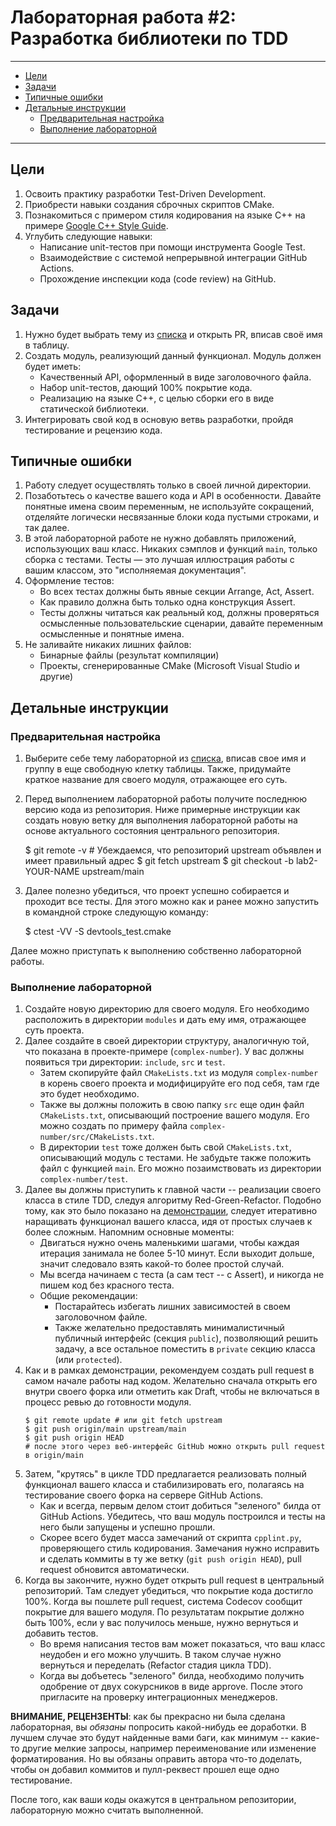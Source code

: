 # Лабораторная работа #2: Разработка библиотеки по TDD

-----

  - [Цели](#цели)
  - [Задачи](#задачи)
  - [Типичные ошибки](#типичные-ошибки)
  - [Детальные инструкции](#детальные-инструкции)
    - [Предварительная настройка](#предварительная-настройка)
    - [Выполнение лабораторной](#выполнение-лабораторной)

-----

<!-- TODO
-->

## Цели

1. Освоить практику разработки Test-Driven Development.
1. Приобрести навыки создания сброчных скриптов CMake.
1. Познакомиться с примером стиля кодирования на языке С++ на примере [Google C++ Style Guide][cppguide].
1. Углубить следующие навыки:
   - Написание unit-тестов при помощи инструмента Google Test.
   - Взаимодействие с системой непрерывной интеграции GitHub Actions.
   - Прохождение инспекции кода (code review) на GitHub.

## Задачи

1. Нужно будет выбрать тему из [списка][topics] и открыть PR, вписав своё имя в таблицу.
1. Cоздать модуль, реализующий данный функционал. Модуль должен будет иметь:
      - Качественный API, оформленный в виде заголовочного файла.
      - Набор unit-тестов, дающий 100% покрытие кода.
      - Реализацию на языке С++, с целью сборки его в виде статической библиотеки.
1. Интегрировать свой код в основую ветвь разработки, пройдя тестирование и рецензию кода.

## Типичные ошибки

1. Работу следует осуществлять только в своей личной директории.
1. Позаботьтесь о качестве вашего кода и API в особенности. Давайте понятные имена своим переменным, не используйте сокращений, отделяйте логически несвязанные блоки кода пустыми строками, и так далее.
1. В этой лабораторной работе не нужно добавлять приложений, использующих ваш класс. Никаких сэмплов и функций `main`, только сборка с тестами. Тесты — это лучшая иллюстрация работы с вашим классом, это "исполняемая документация".
1. Оформление тестов:
   - Во всех тестах должны быть явные секции Arrange, Act, Assert.
   - Как правило должна быть только одна конструкция Assert.
   - Тесты должны читаться как реальный код, должны проверяться осмысленные пользовательские сценарии, давайте переменным осмысленные и понятные имена.
1. Не заливайте никаких лишних файлов:
   - Бинарные файлы (результат компиляции)
   - Проекты, сгенерированные CMake (Microsoft Visual Studio и другие)

## Детальные инструкции

### Предварительная настройка

1. Выберите себе тему лабораторной из [списка][topics], вписав свое имя и группу в еще свободную клетку таблицы. Также, придумайте краткое название для своего модуля, отражающее его суть.

1. Перед выполнением лабораторной работы получите последнюю версию кода из репозитория. Ниже примерные инструкции как создать новую ветку для выполнения лабораторной работы на основе актуального состояния центрального репозитория.

    $ git remote -v # Убеждаемся, что репозиторий upstream объявлен и имеет правильный адрес
    $ git fetch upstream
    $ git checkout -b lab2-YOUR-NAME upstream/main

1. Далее полезно убедиться, что проект успешно собирается и проходит все тесты. Для этого можно как и ранее можно запустить в командной строке следующую команду:

    $ ctest -VV -S devtools_test.cmake

Далее можно приступать к выполнению собственно лабораторной работы.

### Выполнение лабораторной

1. Создайте новую директорию для своего модуля. Его необходимо расположить в директории `modules` и дать ему имя, отражающее суть проекта.
1. Далее создайте в своей директории структуру, аналогичную той, что показана в проекте-примере (`complex-number`). У вас должны появиться три директории: `include`, `src` и `test`.
    - Затем скопируйте файл `CMakeLists.txt` из модуля `complex-number` в корень своего проекта и модифицируйте его под себя, там где это будет необходимо.
    - Также вы должны положить в свою папку `src` еще один файл `CMakeLists.txt`, описывающий построение вашего модуля. Его можно создать по примеру файла `complex-number/src/CMakeLists.txt`.
    - В директории `test` тоже должен быть свой `CMakeLists.txt`, описывающий модуль с тестами. Не забудьте также положить файл с функцией `main`. Его можно позаимствовать из директории `complex-number/test`.
1. Далее вы должны приступить к главной части -- реализации своего класса в стиле TDD, следуя алгоритму Red-Green-Refactor. Подобно тому, как это было показано на [демонстрации][tdd-demo], следует итеративно наращивать функционал вашего класса, идя от простых случаев к более сложным. Напомним основные моменты:
    - Двигаться нужно очень маленькими шагами, чтобы каждая итерация занимала не более 5-10 минут. Если выходит дольше, значит следовало взять какой-то более простой случай.
    - Мы всегда начинаем с теста (а сам тест -- с Assert), и никогда не пишем код без красного теста.
    - Общие рекомендации:
      - Постарайтесь избегать лишних зависимостей в своем заголовочном файле.
      - Также желательно предоставлять минималистичный публичный интерфейс (секция `public`), позволяющий решить задачу, а все остальное поместить в `private` секцию класса (или `protected`).
1. Как и в рамках демонстрации, рекомендуем создать pull request в самом начале работы над кодом. Желательно сначала открыть его внутри своего форка или отметить как Draft, чтобы не включаться в процесс ревью до готовности модуля.
    ```
    $ git remote update # или git fetch upstream
    $ git push origin/main upstream/main
    $ git push origin HEAD
    # после этого через веб-интерфейс GitHub можно открыть pull request в origin/main
    ```
1. Затем, "крутясь" в цикле TDD предлагается реализовать полный функционал вашего класса и стабилизировать его, полагаясь на тестирование своего форка на сервере GitHub Actions.
    - Как и всегда, первым делом стоит добиться "зеленого" билда от GitHub Actions. Убедитесь, что ваш модуль построился и тесты на него были запущены и успешно прошли.
    - Скорее всего будет масса замечаний от скрипта `cpplint.py`, проверяющего стиль кодирования. Замечания нужно исправить и сделать коммиты в ту же ветку (`git push origin HEAD`), pull request обновится автоматически.
1. Когда вы закончите, нужно будет открыть pull request в центральный репозиторий. Там следует убедиться, что покрытие кода достигло 100%. Когда вы пошлете pull request, система Codecov сообщит покрытие для вашего модуля. По результатам покрытие должно быть 100%, если у вас получилось меньше, нужно вернуться и добавить тестов.
    - Во время написания тестов вам может показаться, что ваш класс неудобен и его можно улучшить. В таком случае нужно вернуться и переделать (Refactor стадия цикла TDD).
    - Когда вы добъетесь "зеленого" билда, необходимо получить одобрение от двух сокурсников в виде approve. После этого пригласите на проверку интеграционных менеджеров.

__ВНИМАНИЕ, РЕЦЕНЗЕНТЫ__: как бы прекрасно ни была сделана лабораторная, вы _обязаны_ попросить какой-нибудь ее доработки. В лучшем случае это будут найденные вами баги, как минимум -- какие-то другие мелкие запросы, например переименование или изменение форматирования. Но вы обязаны оправить автора что-то доделать, чтобы он добавил коммитов и пулл-реквест прошел еще одно тестирование.

После того, как ваши коды окажутся в центральном репозитории, лабораторную можно считать выполненной.

<!-- LINKS -->

[git-pull]: https://groups.google.com/d/msg/devtools-course/V8rtlLrCXc4/k7vx6BxnqR4J
[topics]: ./topics.md
[cppguide]: http://google.github.io/styleguide/cppguide.html
[tdd-demo]: https://www.youtube.com/watch?v=1Ai8fYf4gz8
